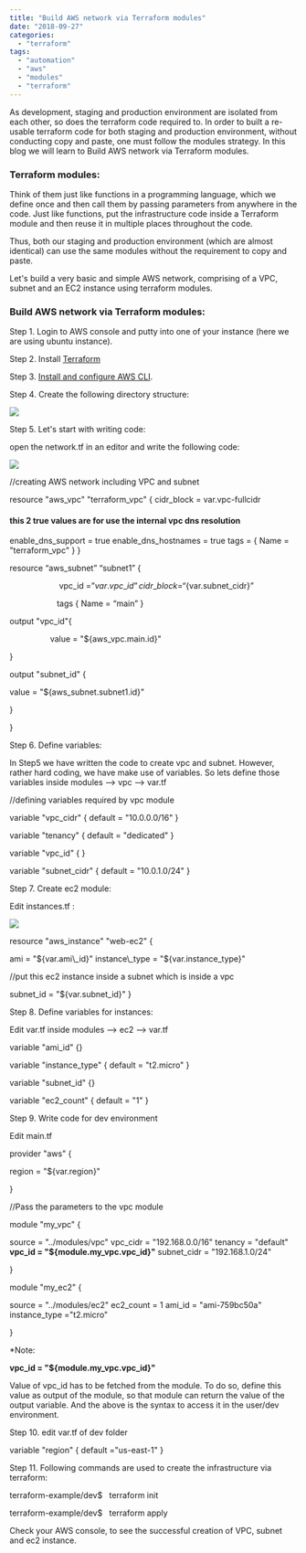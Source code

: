 ```yaml
---
title: "Build AWS network via Terraform modules"
date: "2018-09-27"
categories: 
  - "terraform"
tags: 
  - "automation"
  - "aws"
  - "modules"
  - "terraform"
---
```


As development, staging and production environment are isolated from each other, so does the terraform code required to. In order to built a re-usable terraform code for both staging and production environment, without conducting copy and paste, one must follow the modules strategy. In this blog we will learn to Build AWS network via Terraform modules.

### **Terraform modules:**

Think of them just like functions in a programming language, which we define once and then call them by passing parameters from anywhere in the code. Just like functions, put the infrastructure code inside a Terraform module and then reuse it in multiple places throughout the code.

Thus, both our staging and production environment (which are almost identical) can use the same modules without the requirement to copy and paste.

Let's build a very basic and simple AWS network, comprising of a VPC, subnet and an EC2 instance using terraform modules.

### Build AWS network via Terraform modules:

Step 1. Login to AWS console and putty into one of your instance (here we are using ubuntu instance).

Step 2. Install [Terraform](https://devops4solutions.com/terraform-installation/)

Step 3. [Install and configure AWS CLI](https://devops4solutions.com/configure-aws-cli/).

Step 4. Create the following directory structure:

![](https://cdn-images-1.medium.com/max/1000/1*YIWXphvmzbhHtBZ2nD8Qug.png)

Step 5. Let's start with writing code:

open the network.tf in an editor and write the following code:

![](https://cdn-images-1.medium.com/max/1000/1*ojw8u1uDz7H5B9lStJaXMw.png)

//creating AWS network including VPC and subnet

resource "aws\_vpc" "terraform\_vpc" { 
cidr\_block = var.vpc-fullcidr 
#### this 2 true values are for use the internal vpc dns resolution
enable\_dns\_support = true
enable\_dns\_hostnames = true
tags = {
Name = "terraform\_vpc"
}
}

resource “aws\_subnet” “subnet1” {

                      vpc\_id =”${var.vpc\_id}” cidr\_block = “${var.subnet\_cidr}”

                     tags { Name = “main” }

output "vpc\_id"{

                  value = "${aws\_vpc.main.id}"

}

output "subnet\_id" {

value = "${aws\_subnet.subnet1.id}"

}

}

Step 6. Define variables:

In Step5 we have written the code to create vpc and subnet. However, rather hard coding, we have make use of variables. So lets define those variables inside modules --> vpc --> var.tf

//defining variables required by vpc module

variable "vpc\_cidr" { default = "10.0.0.0/16" }

variable "tenancy" { default = "dedicated" }

variable "vpc\_id" { }

variable "subnet\_cidr" { default = "10.0.1.0/24" }

Step 7. Create ec2 module:

Edit instances.tf :

![](https://cdn-images-1.medium.com/max/1000/1*88a-gzTUnpgTY79qcQV9fg.png)

resource "aws\_instance" "web-ec2" {

ami = "${var.ami\_id}" instance\_type = "${var.instance\_type}"

//put this ec2 instance inside a subnet which is inside a vpc

subnet\_id = "${var.subnet\_id}" }

Step 8. Define variables for instances:

Edit var.tf inside modules --> ec2 --> var.tf

variable "ami\_id" {}

variable "instance\_type" { default = "t2.micro" }

variable "subnet\_id" {}

variable "ec2\_count" { default = "1" }

Step 9. Write code for dev environment

Edit main.tf

provider "aws" {

region = "${var.region}"

}

//Pass the parameters to the vpc module

module "my\_vpc" {

source = "../modules/vpc" vpc\_cidr = "192.168.0.0/16" tenancy = "default" **vpc\_id = "${module.my\_vpc.vpc\_id}"** subnet\_cidr = "192.168.1.0/24"

}

module "my\_ec2" {

source = "../modules/ec2" ec2\_count = 1 ami\_id = "ami-759bc50a" instance\_type ="t2.micro"

}

\*Note:

**vpc\_id = "${module.my\_vpc.vpc\_id}"** 

Value of vpc\_id has to be fetched from the module. To do so, define this value as output of the module, so that module can return the value of the output variable. And the above is the syntax to access it in the user/dev environment.

Step 10. edit var.tf of dev folder

variable "region" { default ="us-east-1" }

Step 11. Following commands are used to create the infrastructure via terraform:

terraform-example/dev$   terraform init

terraform-example/dev$   terraform apply

Check your AWS console, to see the successful creation of VPC, subnet and ec2 instance.
